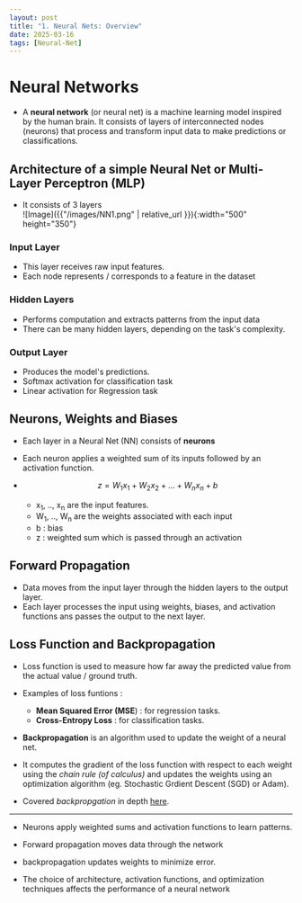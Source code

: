 ```yaml
---
layout: post
title: "1. Neural Nets: Overview"
date: 2025-03-16
tags: [Neural-Net]
---
```


# Neural Networks

- A **neural network** (or neural net) is a machine learning model inspired by the human brain. It consists of layers of interconnected nodes (neurons) that process and transform input data to make predictions or classifications. 

## Architecture of a simple Neural Net or Multi-Layer Perceptron (MLP)
- It consists of 3 layers   
![Image]({{"/images/NN1.png"  | relative_url }}){:width="500" height="350"}

### Input Layer
- This layer receives raw input features.
- Each node represents / corresponds to a feature in the dataset
### Hidden Layers
- Performs computation and extracts patterns from the input data
- There can be many hidden layers, depending on the task's complexity.

### Output Layer
- Produces the model's predictions.
- Softmax activation for classification task
- Linear activation for Regression task

## Neurons, Weights and Biases
- Each layer in a Neural Net (NN) consists of **neurons**
- Each neuron applies a weighted sum of its inputs followed by an activation function.

- $$ z = W_1x_1 + W_2x_2 + ... + W_nx_n + b $$
    - x<sub>1</sub>, .., x<sub>n</sub> are the input features.
    - W<sub>1</sub>, .., W<sub>n</sub> are the weights associated with each input
    - b : bias 
    - z : weighted sum which is passed through an activation

## Forward Propagation
- Data moves from the input layer through the hidden layers to the output layer.
- Each layer processes the input using weights, biases, and activation functions ans passes the output to the next layer.

## Loss Function and Backpropagation
- Loss function is used to measure how far away the predicted value from the actual value / ground truth.
- Examples of loss funtions :
    - **Mean Squared Error (MSE**) : for regression tasks.
    - **Cross-Entropy Loss** : for classification tasks.

- **Backpropagation** is an algorithm used to update the weight of a neural net.
- It computes the gradient of the loss function with respect to each weight using the _chain rule (of calculus)_ and updates the weights using an optimization algorithm (eg. Stochastic Grdient Descent (SGD) or Adam).

- Covered _backpropgation_ in depth [here](https://github.com/Kush-Singh-26/Micrograd).

---

- Neurons apply weighted sums and activation functions to learn patterns.

- Forward propagation moves data through the network 

- backpropagation updates weights to minimize error.

- The choice of architecture, activation functions, and optimization techniques affects the performance of a neural network